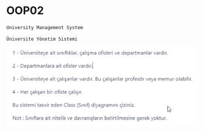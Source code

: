 # OOP02
```
University Management System
```

```
Üniversite Yönetim Sistemi
```
![UniversityManagementSystemDescription.png](UniversityManagementSystemDescription.png)



